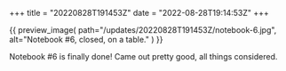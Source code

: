 +++
title = "20220828T191453Z"
date  = "2022-08-28T19:14:53Z"
+++

{{
    preview_image(
        path="/updates/20220828T191453Z/notebook-6.jpg",
        alt="Notebook #6, closed, on a table."
    )
}}

Notebook #6 is finally done! Came out pretty good, all things considered.
